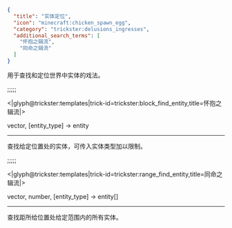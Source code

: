 ```json
{
  "title": "实体定位",
  "icon": "minecraft:chicken_spawn_egg",
  "category": "trickster:delusions_ingresses",
  "additional_search_terms": [
    "怀抱之辑流",
    "同命之辑流"
  ]
}
```

用于查找和定位世界中实体的戏法。

;;;;;

<|glyph@trickster:templates|trick-id=trickster:block_find_entity,title=怀抱之辑流|>

vector, [entity_type] -> entity

---

查找给定位置处的实体，可传入实体类型加以限制。

;;;;;

<|glyph@trickster:templates|trick-id=trickster:range_find_entity,title=同命之辑流|>

vector, number, [entity_type] -> entity[]

---

查找距所给位置处给定范围内的所有实体。

